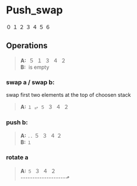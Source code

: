# Push_swap

０ １ ２ ３ ４ ５ ６ 

## Operations
> **A:**  ­­­ ５  ­ １ ­ ３ ­ ４ ­ ２  
> **B:**  ­­­ is empty


### **swap a / swap b:**  
swap first two elements at the top of choosen stack  
> **A:** `１ ⥂ ５` ­ ３ ­ ４ ­ ２  

### push b:
> **A:**  `..` ５ ­ ３ ­ ４ ­２  
> **B:**  `１`

### rotate a
> **A:** `５` ­ ３ ­ ４ ­ ２  
>         -------------------⬏
